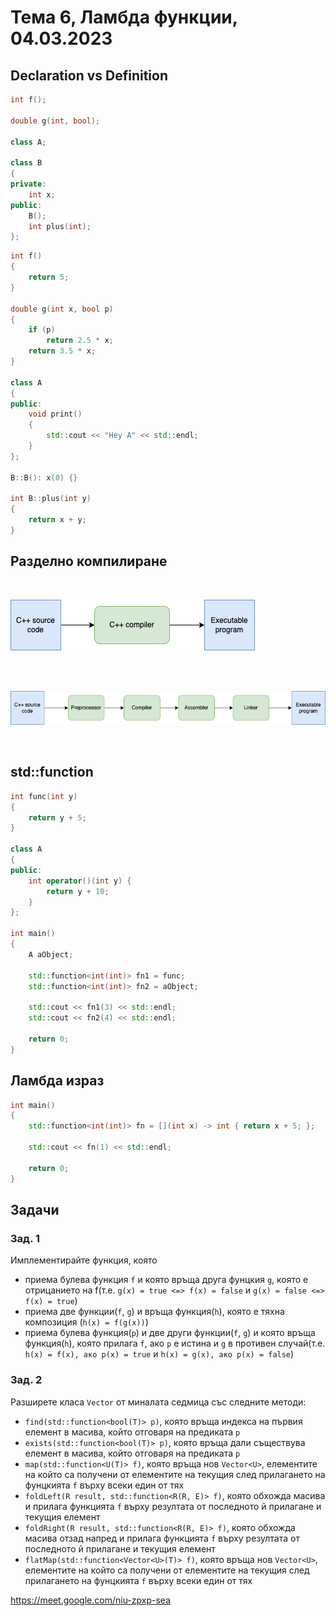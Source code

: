 # Тема 6, Ламбда функции, 04.03.2023

## Declaration vs Definition

```c++
int f();

double g(int, bool);

class A;

class B
{
private:
    int x;
public:
    B();
    int plus(int);
};
```

```c++
int f()
{
    return 5;
}

double g(int x, bool p)
{
    if (p)
        return 2.5 * x;
    return 3.5 * x;
}

class A
{
public:
    void print()
    {
        std::cout << "Hey A" << std::endl;
    }
};

B::B(): x(0) {}

int B::plus(int y)
{
    return x + y;
}
```

## Разделно компилиране

<br/>

![Diagram](content/cpp-program-diagram.png)

<br/>

<br/>

![Diagram Extended](content/cpp-program-diagram-extended.png)

<br/>

## std::function

```c++
int func(int y)
{
    return y + 5;
}

class A
{
public:
    int operator()(int y) {
        return y + 10;
    }
};

int main()
{
    A aObject;

    std::function<int(int)> fn1 = func;
    std::function<int(int)> fn2 = aObject;

    std::cout << fn1(3) << std::endl;
    std::cout << fn2(4) << std::endl;

    return 0;
}
```

## Ламбда израз

```c++
int main()
{
    std::function<int(int)> fn = [](int x) -> int { return x + 5; };
    
    std::cout << fn(1) << std::endl;

    return 0;
}
```

## Задачи

### Зад. 1

Имплементирайте функция, която

* приема булева функция `f` и която връща друга фунцкия `g`, която е отрицанието на f(т.е. `g(x) = true <=> f(x) = false` и `g(x) = false <=> f(x) = true`)
* приема две функции(`f`, `g`) и връща функция(`h`), която е тяхна композиция (`h(x) = f(g(x))`)
* приема булева функция(`p`) и две други функции(`f`, `g`) и която връща функция(`h`), която прилага `f`, ако `p` е истина и `g` в противен случай(т.е. `h(x) = f(x), ако p(x) = true` и `h(x) = g(x), ако p(x) = false`)

### Зад. 2

Разширете класа `Vector` от миналата седмица със следните методи:

* `find(std::function<bool(T)> p)`, която връща индекса на първия елемент в масива, който отговаря на предиката `p`
* `exists(std::function<bool(T)> p)`, която връща дали съществува елемент в масива, който отговаря на предиката `p`
* `map(std::function<U(T)> f)`, която връща нов `Vector<U>`, елементите на който са получени от елементите на текущия след прилагането на фунцкията `f` върху всеки един от тях
* `foldLeft(R result, std::function<R(R, E)> f)`, която обхожда масива и прилага функцията `f` върху резултата от последното й прилагане и текущия елемент
* `foldRight(R result, std::function<R(R, E)> f)`, която обхожда масива отзад напред и прилага функцията `f` върху резултата от последното й прилагане и текущия елемент
* `flatMap(std::function<Vector<U>(T)> f)`, която връща нов `Vector<U>`, елементите на който са получени от елементите на текущия след прилагането на фунцкията `f` върху всеки един от тях



https://meet.google.com/niu-zpxp-sea